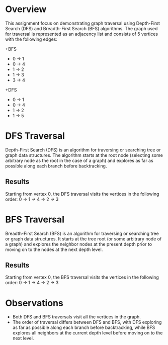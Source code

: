 # Overview
  This assignment focus on demonstrating graph traversal using Depth-First Search (DFS) and Breadth-First Search (BFS) algorithms. The graph used for traversal is represented as an adjacency list and consists of 5 vertices with the following edges:

+BFS
  - 0 -> 1
  - 0 -> 4
  - 1 -> 2
  - 1 -> 3
  - 3 -> 4
 
+DFS 
  - 0 -> 1
  - 0 -> 4
  - 1 -> 2
  - 1 -> 5

# DFS Traversal
Depth-First Search (DFS) is an algorithm for traversing or searching tree or graph data structures. The algorithm starts at the root node (selecting some arbitrary node as the root in the case of a graph) and explores as far as possible along each branch before backtracking.
## Results
Starting from vertex 0, the DFS traversal visits the vertices in the following order:
0 -> 1 -> 4 -> 2 -> 3

# BFS Traversal
Breadth-First Search (BFS) is an algorithm for traversing or searching tree or graph data structures. It starts at the tree root (or some arbitrary node of a graph) and explores the neighbor nodes at the present depth prior to moving on to the nodes at the next depth level.

## Results
Starting from vertex 0, the BFS traversal visits the vertices in the following order:
0 -> 1 -> 4 -> 2 -> 3

# Observations
- Both DFS and BFS traversals visit all the vertices in the graph.
- The order of traversal differs between DFS and BFS, with DFS exploring as far as possible along each branch before backtracking, while BFS explores all neighbors at the current depth level before moving on to the next level.
